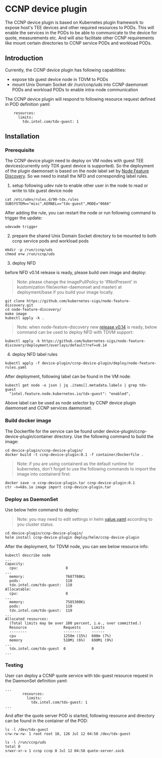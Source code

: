 # CCNP device plugin

The CCNP device plugin is based on Kubernetes plugin framework to expose host's TEE devices and other required resources to PODs.
This will enable the services in the PODs to be able to communicate to the device for quote, measurements etc.
And will also facilitate other CCNP requirements like mount certain directories to CCNP service PODs and workload PODs.

## Introduction

Currently, the CCNP device plugin has following capabilities:
- expose tdx guest device node in TDVM to PODs
- mount Unix Domain Socket dir /run/ccnp/uds into CCNP daemonset PODs and workload PODs to enable intra-node communication

The CCNP device plugin will respond to following resource request defined in POD definition yaml:
```
    resources:
      limits:
        tdx.intel.com/tdx-guest: 1    
```

## Installation

### Prerequisite
The CCNP device plugin need to deploy on VM nodes with guest TEE devices(currently only TDX guest device is supported). So the deployment
of the plugin daemonset is based on the node label set by [Node Feature Discovery](https://github.com/kubernetes-sigs/node-feature-discovery/).
So we need to install the NFD and corresponding label rules.

1. setup following udev rule to enable other user in the node to read or write to tdx guest device node
```
cat /etc/udev/rules.d/90-tdx.rules
SUBSYSTEM=="misc",KERNEL=="tdx-guest",MODE="0666"

```
After adding the rule, you can restart the node or run following command to trigger the update:
```
udevadm trigger
```

2. prepare the shared Unix Domain Socket directory to be mounted to both ccnp service pods and workload pods
```
mkdir -p /run/ccnp/uds
chmod o+w /run/ccnp/uds
```

3. deploy NFD

before NFD v0.14 release is ready, please build own image and deploy:
> Note: please change the imagePullPolicy to 'IfNotPresent' in kustomization file(worker-daemonset and master) at deployment/base if you build your image locally.
```
git clone https://github.com/kubernetes-sigs/node-feature-discovery.git
cd node-feature-discovery/
make image
kubectl apply -k .
```

> Note: when node-feature-discovery new [release v0.14](https://github.com/kubernetes-sigs/node-feature-discovery/issues/1250) is ready, below command can be used to deploy NFD with TDVM support:

```
kubectl apply -k https://github.com/kubernetes-sigs/node-feature-discovery/deployment/overlays/default?ref=v0.14
```

4. deploy NFD label rules
```
kubectl apply -f device-plugin/ccnp-device-plugin/deploy/node-feature-rules.yaml
```

After deployment, following label can be found in the VM node:
```
kubectl get node -o json | jq .items[].metadata.labels | grep tdx-guest
  "intel.feature.node.kubernetes.io/tdx-guest": "enabled",
```
Above label can be used as node selector by CCNP device plugin daemonset and CCNP services daemonset.


### Build docker image
The Dockerfile for the service can be found under device-plugin/ccnp-device-plugin/container directory. 
Use the following command to build the image:
```
cd device-plugin/ccnp-device-plugin/
docker build -t ccnp-device-plugin:0.1 -f container/Dockerfile .
```

> Note: if you are using containerd as the default runtime for kubernetes, don't forget to use the following commands to import the image into containerd first:
```
docker save -o ccnp-device-plugin.tar ccnp-device-plugin:0.1
ctr -n=k8s.io image import ccnp-device-plugin.tar
```

### Deploy as DaemonSet
Use below helm command to deploy:
> Note: you may need to edit settings in helm [value.yaml](deploy/helm/ccnp-device-plugin/value.yaml) according to you cluster status.
```
cd device-plugin/ccnp-device-plugin/
helm install ccnp-device-plugin deploy/helm/ccnp-device-plugin

```

After the deployment, for TDVM node, you can see below resource info:
```
kubectl describe node 
...
Capacity:
  cpu:                      8
...
  memory:                   7687708Ki
  pods:                     110
  tdx.intel.com/tdx-guest:  110
Allocatable:
  cpu:                      8
...
  memory:                   7585308Ki
  pods:                     110
  tdx.intel.com/tdx-guest:  110
...
Allocated resources:
  (Total limits may be over 100 percent, i.e., over committed.)
  Resource                 Requests     Limits
  --------                 --------     ------
  cpu                      1250m (15%)  600m (7%)
  memory                   510Mi (6%)   690Mi (9%)
...
  tdx.intel.com/tdx-guest  0            0
...
```

### Testing
User can deploy a CCNP quote service with tdx-guest resource request in the DaemonSet definition yaml:
```
...
        resources:
          limits:
            tdx.intel.com/tdx-guest: 1
...
```

And after the quote server POD is started, following resource and directory can be found in the container of the POD:
```
ls -l /dev/tdx-guest
crw-rw-rw- 1 root root 10, 126 Jul 12 04:58 /dev/tdx-guest

ls -l /run/ccnp/uds
total 0
srwxr-xr-x 1 ccnp ccnp 0 Jul 12 04:58 quote-server.sock
```